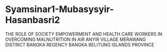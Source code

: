 # Syamsinar1-Mubasysyir-Hasanbasri2
THE ROLE OF SOCIETY EMPOWERMENT AND HEALTH CARE WORKERS  IN OVERCOMING MALNUTRITION IN AIR ANYIR VILLAGE  MERAWANG DISTRICT BANGKA REGENCY  BANGKA BELITUNG ISLANDS PROVINCE
